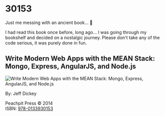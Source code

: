 # 30153
Just me messing with an ancient book... :metal: 

I had read this book once before, long ago... I was going through my bookshelf and decided 
on a nostalgic journey. Please don't take any of the code serious, it was purely done in 
fun.

## Write Modern Web Apps with the MEAN Stack: Mongo, Express, AngularJS, and Node.js

![Write Modern Web Apps with the MEAN Stack: Mongo, Express, AngularJS, and Node.js](https://images-na.ssl-images-amazon.com/images/I/51TA7DK6XJL._SX402_BO1,204,203,200_.jpg)  

By: Jeff Dickey  

Peachpit Press &copy; 2014   
ISBN: [978-0133930153](https://amzn.to/2D6Qybv)  
